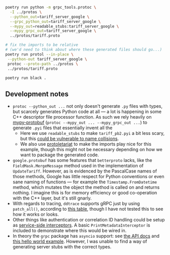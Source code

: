 ```bash
poetry run python -m grpc_tools.protoc \
  -I ../protos \
  --python_out=tariff_server_google \
  --grpc_python_out=tariff_server_google \
  --mypy_out=readable_stubs:tariff_server_google \
  --mypy_grpc_out=tariff_server_google \
  ../protos/tariff.proto

# fix the imports to be relative
# (we'd need to think about where these generated files should go...)
poetry run protol --in-place \
 --python-out tariff_server_google \
 protoc --proto-path ../protos \
 ../protos/tariff.proto
 
poetry run black .
```

## Development notes

* `protoc --python_out ...` not only doesn't generate `.py` files with types, but scarcely generates Python code at all — a lot is happening in some C++ descriptor file processor function. As such we rely heavily on [mypy-protobuf](https://github.com/nipunn1313/mypy-protobuf) (`protoc --mypy_out ... --mypy_grpc_out ...`) to generate `.pyi` files that essentially invent all the
  * Here we use `readable_stubs` to make `tariff_pb2.pyi` a bit less scary, but this [could be vulnerable to name collisions](https://github.com/nipunn1313/mypy-protobuf#readable_stubs).
  * We also use [protoletariat](https://github.com/cpcloud/protoletariat) to make the imports play nice for this example, though this might not be necessary depending on how we want to package the generated code.
* `google.protobuf` has some features that `betterproto` lacks, like the `FieldMask.MergeMessage` method used in the implementation of `UpdateTariff`. However, as is evidenced by the PascalCase names of those methods, Google has little respect for Python conventions or even sane naming of functions — for example the `Timestamp.FromDatetime` method, which mutates the object the method is called on and returns nothing. I imagine this is for memory efficiency or good co-operation with the C++ layer, but it's still gnarly.
* With regards to tracing, `ddtrace` supports gRPC just by using `patch_all()`, according to [this table](https://ddtrace.readthedocs.io/en/stable/), though I have not tested this to see how it works or looks.
* Other things like authentication or correlation ID handling could be setup as [service-side interceptors](https://grpc.github.io/grpc/python/grpc.html#service-side-interceptor). A basic `PrintMetadataInterceptor` is included to demonstrate where this would be wired in.
* In theory the `grpc` package has `asyncio` support: see [the API docs](https://grpc.github.io/grpc/python/grpc_asyncio.html) and [this hello world example](https://github.com/grpc/grpc/tree/master/examples/python/helloworld). However, I was unable to find a way of generating server stubs with the correct types.